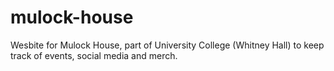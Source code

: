 # mulock-house

Wesbite for Mulock House, part of University College (Whitney Hall) to keep track of events, social media and merch.
